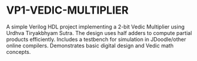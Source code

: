 # VP1-VEDIC-MULTIPLIER
A simple Verilog HDL project implementing a 2-bit Vedic Multiplier using Urdhva Tiryakbhyam Sutra. The design uses half adders to compute partial products efficiently. Includes a testbench for simulation in JDoodle/other online compilers. Demonstrates basic digital design and Vedic math concepts.

